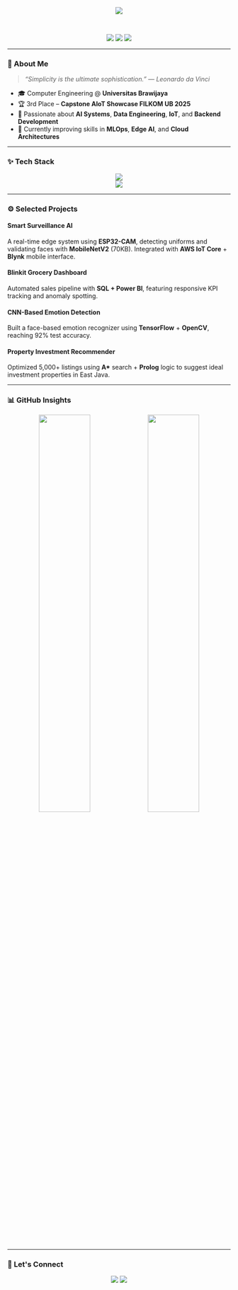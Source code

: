 <!-- Apple-Style Minimalist GitHub README -->

<p align="center">
  <img src="https://readme-typing-svg.demolab.com?font=Fira+Code&size=22&pause=1000&center=true&width=435&lines=Hi%2C+I'm+Adi+Nuhgraha;Computer+Engineering+Student;AI+%7C+Data+%7C+Edge+Systems" />
</p>

<br>

<p align="center">
  <img src="https://img.shields.io/badge/Location-Jakarta-lightgrey?style=flat-square&logo=googlemaps&logoColor=black" />
  <img src="https://img.shields.io/badge/University-Brawijaya-blue?style=flat-square&logo=academia&logoColor=white" />
  <img src="https://img.shields.io/badge/Email-adikusuma@student.ub.ac.id-black?style=flat-square&logo=gmail&logoColor=white" />
</p>

---

### 🧭 About Me
> *“Simplicity is the ultimate sophistication.”* — *Leonardo da Vinci*

- 🎓 Computer Engineering @ **Universitas Brawijaya**  
- 🏆 3rd Place – **Capstone AIoT Showcase FILKOM UB 2025**  
- 🧠 Passionate about **AI Systems**, **Data Engineering**, **IoT**, and **Backend Development**  
- 🌱 Currently improving skills in **MLOps**, **Edge AI**, and **Cloud Architectures**  

---

### ✨ Tech Stack

<p align="center">
  <img src="https://skillicons.dev/icons?i=python,cpp,sql,js,java" />
  <br>
  <img src="https://skillicons.dev/icons?i=tensorflow,keras,docker,git,azure,aws,mongodb,figma" />
</p>

---

### ⚙️ Selected Projects

#### Smart Surveillance AI  
A real-time edge system using **ESP32-CAM**, detecting uniforms and validating faces with **MobileNetV2** (70KB). Integrated with **AWS IoT Core** + **Blynk** mobile interface.

#### Blinkit Grocery Dashboard  
Automated sales pipeline with **SQL + Power BI**, featuring responsive KPI tracking and anomaly spotting.

#### CNN-Based Emotion Detection  
Built a face-based emotion recognizer using **TensorFlow** + **OpenCV**, reaching 92% test accuracy.

#### Property Investment Recommender  
Optimized 5,000+ listings using **A\*** search + **Prolog** logic to suggest ideal investment properties in East Java.

---

### 📊 GitHub Insights

<p align="center">
  <img src="https://github-readme-stats.vercel.app/api?username=adiikusuma&show_icons=false&theme=graywhite&hide_border=true" width="48%" />
  <img src="https://github-readme-stats.vercel.app/api/top-langs/?username=adiikusuma&layout=compact&theme=graywhite&hide_border=true" width="48%" />
</p>

---

### 🤝 Let's Connect

<p align="center">
  <a href="mailto:adikusuma@student.ub.ac.id"><img src="https://img.shields.io/badge/Email-adikusuma@student.ub.ac.id-000000?style=for-the-badge&logo=gmail&logoColor=white" /></a>
  <a href="https://www.linkedin.com/in/adiikusuma/"><img src="https://img.shields.io/badge/LinkedIn-Profile-0A66C2?style=for-the-badge&logo=linkedin&logoColor=white" /></a>
</p>
